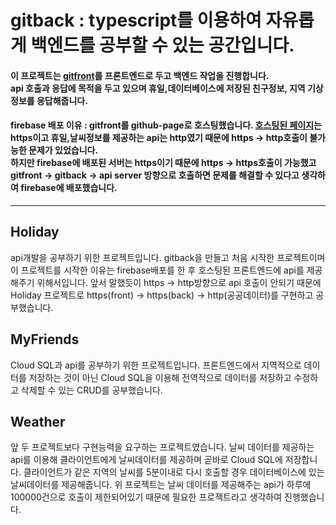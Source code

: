 gitback : typescript를 이용하여 자유롭게 백엔드를 공부할 수 있는 공간입니다.
=

#### 이 프로젝트는 [gitfront]를 프론트엔드로 두고 백엔드 작업을 진행합니다.<br/>api 호출과 응답에 목적을 두고 있으며 휴일,데이터베이스에 저장된 친구정보, 지역 기상정보를 응답해줍니다.
   
#### firebase 배포 이유 : gitfront를 github-page로 호스팅했습니다. [호스팅된 페이지](https://jdy0120.github.io/gitfront)는 https이고 휴일,날씨정보를 제공하는 api는 http였기 때문에 https -> http호출이 불가능한 문제가 있었습니다.<br/>하지만  firebase에 배포된 서버는 https이기 때문에 https -> https호출이 가능했고 gitfront -> gitback -> api server 방향으로 호출하면 문제를 해결할 수 있다고 생각하여 firebase에 배포했습니다.

<hr/>

## Holiday
api개발을 공부하기 위한 프로젝트입니다. gitback을 만들고 처음 시작한 프로젝트이며 이 프로젝트를 시작한 이유는 firebase배포를 한 후 호스팅된 프론트엔드에 api를 제공해주기 위해서입니다.
앞서 말했듯이 https -> http방향으로 api 호출이 안되기 때문에 Holiday 프로젝트로 https(front) -> https(back) -> http(공공데이터)를 구현하고 공부했습니다.
## MyFriends
Cloud SQL과 api를 공부하기 위한 프로젝트입니다. 프론트엔드에서 지역적으로 데이터를 저장하는 것이 아닌 Cloud SQL을 이용해 전역적으로 데이터를 저장하고 수정하고 삭제할 수 있는 CRUD를 공부했습니다.
## Weather
앞 두 프로젝트보다 구현능력을 요구하는 프로젝트였습니다. 날씨 데이터를 제공하는 api를 이용해 클라이언트에게 날씨데이터를 제공하며 곧바로 Cloud SQL에 저장합니다. 클라이언트가 같은 지역의 날씨를 5분이내로 다시 호출할 경우 데이터베이스에 있는 날씨데이터를 제공해줍니다.
위 프로젝트는 날씨 데이터를 제공해주는 api가 하루에 100000건으로 호출이 제한되어있기 때문에 필요한 프로젝트라고 생각하여 진행했습니다.

[gitfront]: https://github.com/jdy0120/gitfront